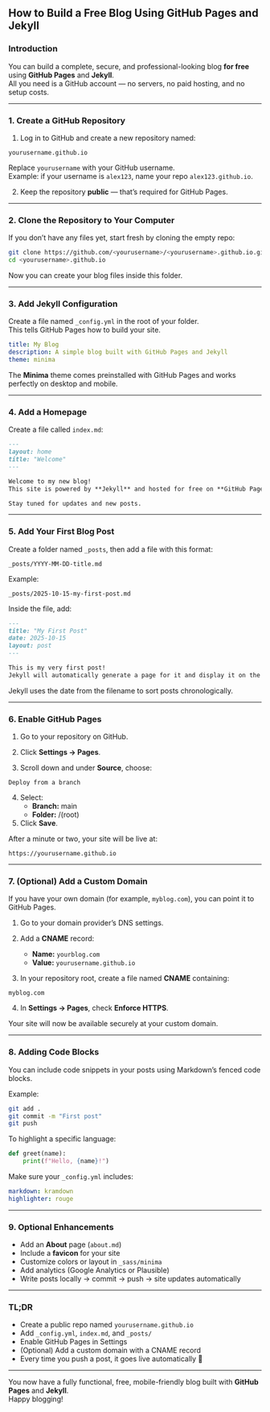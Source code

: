 ## How to Build a Free Blog Using GitHub Pages and Jekyll

### Introduction
You can build a complete, secure, and professional-looking blog **for free** using **GitHub Pages** and **Jekyll**.  
All you need is a GitHub account — no servers, no paid hosting, and no setup costs.

---

### 1. Create a GitHub Repository
1. Log in to GitHub and create a new repository named:

```
yourusername.github.io
```

Replace `yourusername` with your GitHub username.  
Example: if your username is `alex123`, name your repo `alex123.github.io`.

2. Keep the repository **public** — that’s required for GitHub Pages.

---

### 2. Clone the Repository to Your Computer
If you don’t have any files yet, start fresh by cloning the empty repo:

```bash
git clone https://github.com/<yourusername>/<yourusername>.github.io.git
cd <yourusername>.github.io
```

Now you can create your blog files inside this folder.

---

### 3. Add Jekyll Configuration
Create a file named `_config.yml` in the root of your folder.  
This tells GitHub Pages how to build your site.

```yaml
title: My Blog
description: A simple blog built with GitHub Pages and Jekyll
theme: minima
```

The **Minima** theme comes preinstalled with GitHub Pages and works perfectly on desktop and mobile.

---

### 4. Add a Homepage
Create a file called `index.md`:

```markdown
---
layout: home
title: "Welcome"
---

Welcome to my new blog!  
This site is powered by **Jekyll** and hosted for free on **GitHub Pages**.  

Stay tuned for updates and new posts.
```

---

### 5. Add Your First Blog Post
Create a folder named `_posts`, then add a file with this format:

```
_posts/YYYY-MM-DD-title.md
```

Example:

```
_posts/2025-10-15-my-first-post.md
```

Inside the file, add:

```markdown
---
title: "My First Post"
date: 2025-10-15
layout: post
---

This is my very first post!  
Jekyll will automatically generate a page for it and display it on the homepage.
```

Jekyll uses the date from the filename to sort posts chronologically.

---

### 6. Enable GitHub Pages
1. Go to your repository on GitHub.  

2. Click **Settings → Pages**.

3. Scroll down and under **Source**, choose:

```
Deploy from a branch
```

4. Select:
   - **Branch:** main  
   - **Folder:** /(root)
5. Click **Save**.

After a minute or two, your site will be live at:

```
https://yourusername.github.io
```

---

### 7. (Optional) Add a Custom Domain
If you have your own domain (for example, `myblog.com`), you can point it to GitHub Pages.

1. Go to your domain provider’s DNS settings.  
2. Add a **CNAME** record:  
   - **Name:** `yourblog.com`  
   - **Value:** `yourusername.github.io`  

3. In your repository root, create a file named **CNAME** containing:

```
myblog.com
```

4. In **Settings → Pages**, check **Enforce HTTPS**.

Your site will now be available securely at your custom domain.

---

### 8. Adding Code Blocks
You can include code snippets in your posts using Markdown’s fenced code blocks.

Example:

```bash
git add .
git commit -m "First post"
git push
```

To highlight a specific language:

```python
def greet(name):
    print(f"Hello, {name}!")
```

Make sure your `_config.yml` includes:

```yaml
markdown: kramdown
highlighter: rouge
```

---

### 9. Optional Enhancements
- Add an **About** page (`about.md`)  
- Include a **favicon** for your site  
- Customize colors or layout in `_sass/minima`  
- Add analytics (Google Analytics or Plausible)  
- Write posts locally → commit → push → site updates automatically  

---

### TL;DR
- Create a public repo named `yourusername.github.io`  
- Add `_config.yml`, `index.md`, and `_posts/`  
- Enable GitHub Pages in Settings  
- (Optional) Add a custom domain with a CNAME record  
- Every time you push a post, it goes live automatically 🎉  

---

You now have a fully functional, free, mobile-friendly blog built with **GitHub Pages** and **Jekyll**.  
Happy blogging!

